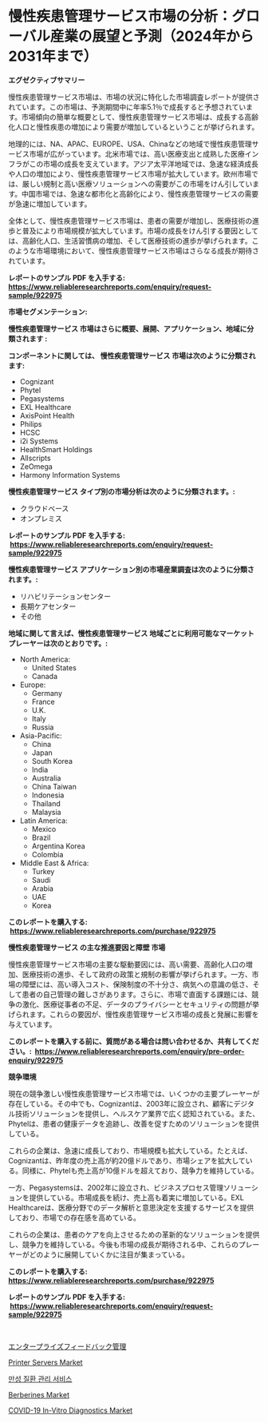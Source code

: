 <p><h1>慢性疾患管理サービス市場の分析：グローバル産業の展望と予測（2024年から2031年まで）</h1></p><p><strong>エグゼクティブサマリー</strong></p>
<p><p>慢性疾患管理サービス市場は、市場の状況に特化した市場調査レポートが提供されています。この市場は、予測期間中に年率5.1％で成長すると予想されています。市場傾向の簡単な概要として、慢性疾患管理サービス市場は、成長する高齢化人口と慢性疾患の増加により需要が増加しているということが挙げられます。</p><p>地理的には、NA、APAC、EUROPE、USA、Chinaなどの地域で慢性疾患管理サービス市場が広がっています。北米市場では、高い医療支出と成熟した医療インフラがこの市場の成長を支えています。アジア太平洋地域では、急速な経済成長や人口の増加により、慢性疾患管理サービス市場が拡大しています。欧州市場では、厳しい規制と高い医療ソリューションへの需要がこの市場をけん引しています。中国市場では、急速な都市化と高齢化により、慢性疾患管理サービスの需要が急速に増加しています。</p><p>全体として、慢性疾患管理サービス市場は、患者の需要が増加し、医療技術の進歩と普及により市場規模が拡大しています。市場の成長をけん引する要因としては、高齢化人口、生活習慣病の増加、そして医療技術の進歩が挙げられます。このような市場環境において、慢性疾患管理サービス市場はさらなる成長が期待されています。</p></p>
<p><strong>レポートのサンプル PDF を入手する: <a href="https://www.reliableresearchreports.com/enquiry/request-sample/922975">https://www.reliableresearchreports.com/enquiry/request-sample/922975</a></strong></p>
<p><strong>市場セグメンテーション:</strong></p>
<p><strong> 慢性疾患管理サービス 市場はさらに概要、展開、アプリケーション、地域に分類されます :</strong></p>
<p><strong>コンポーネントに関しては、 慢性疾患管理サービス 市場は次のように分類されます: &nbsp;</strong></p>
<p><ul><li>Cognizant</li><li>Phytel</li><li>Pegasystems</li><li>EXL Healthcare</li><li>AxisPoint Health</li><li>Philips</li><li>HCSC</li><li>i2i Systems</li><li>HealthSmart Holdings</li><li>Allscripts</li><li>ZeOmega</li><li>Harmony Information Systems</li></ul></p>
<p><strong> 慢性疾患管理サービス タイプ別の市場分析は次のように分類されます。:</strong></p>
<p><ul><li>クラウドベース</li><li>オンプレミス</li></ul></p>
<p><strong>レポートのサンプル PDF を入手する: &nbsp;<a href="https://www.reliableresearchreports.com/enquiry/request-sample/922975">https://www.reliableresearchreports.com/enquiry/request-sample/922975</a></strong></p>
<p><strong> 慢性疾患管理サービス アプリケーション別の市場産業調査は次のように分類されます。:</strong></p>
<p><ul><li>リハビリテーションセンター</li><li>長期ケアセンター</li><li>その他</li></ul></p>
<p><strong>地域に関して言えば、慢性疾患管理サービス 地域ごとに利用可能なマーケットプレーヤーは次のとおりです。:</strong></p>
<p><ul>
    <li>
        North America:
        <ul>
            <li>United States</li>
            <li>Canada</li>
        </ul>
    </li>
    <li>
        Europe:
        <ul>
            <li>Germany</li>
            <li>France</li>
            <li>U.K.</li>
            <li>Italy</li>
            <li>Russia</li>
        </ul>
    </li>
    <li>
        Asia-Pacific:
        <ul>
            <li>China</li>
            <li>Japan</li>
            <li>South Korea</li>
            <li>India</li>
            <li>Australia</li>
            <li>China Taiwan</li>
            <li>Indonesia</li>
            <li>Thailand</li>
            <li>Malaysia</li>
        </ul>
    </li>
    <li>
        Latin America:
        <ul>
            <li>Mexico</li>
            <li>Brazil</li>
            <li>Argentina Korea</li>
            <li>Colombia</li>
        </ul>
    </li>
    <li>
        Middle East & Africa:
        <ul>
            <li>Turkey</li>
            <li>Saudi</li>
            <li>Arabia</li>
            <li>UAE</li>
            <li>Korea</li>
        </ul>
    </li>
    </ul></p>
<p><strong>このレポートを購入する: &nbsp;<a href="https://www.reliableresearchreports.com/purchase/922975">https://www.reliableresearchreports.com/purchase/922975</a></strong></p>
<p><strong>慢性疾患管理サービス の主な推進要因と障壁 市場</strong></p>
<p><p>慢性疾患管理サービス市場の主要な駆動要因には、高い需要、高齢化人口の増加、医療技術の進歩、そして政府の政策と規制の影響が挙げられます。一方、市場の障壁には、高い導入コスト、保険制度の不十分さ、病気への意識の低さ、そして患者の自己管理の難しさがあります。さらに、市場で直面する課題には、競争の激化、医療従事者の不足、データのプライバシーとセキュリティの問題が挙げられます。これらの要因が、慢性疾患管理サービス市場の成長と発展に影響を与えています。</p></p>
<p><strong>このレポートを購入する前に、質問がある場合は問い合わせるか、共有してください。:&nbsp; <a href="https://www.reliableresearchreports.com/enquiry/pre-order-enquiry/922975">https://www.reliableresearchreports.com/enquiry/pre-order-enquiry/922975</a></strong></p>
<p><strong>競争環境</strong></p>
<p><p>現在の競争激しい慢性疾患管理サービス市場では、いくつかの主要プレーヤーが存在している。その中でも、Cognizantは、2003年に設立され、顧客にデジタル技術ソリューションを提供し、ヘルスケア業界で広く認知されている。また、Phytelは、患者の健康データを追跡し、改善を促すためのソリューションを提供している。</p><p>これらの企業は、急速に成長しており、市場規模も拡大している。たとえば、Cognizantは、昨年度の売上高が約20億ドルであり、市場シェアを拡大している。同様に、Phytelも売上高が10億ドルを超えており、競争力を維持している。</p><p>一方、Pegasystemsは、2002年に設立され、ビジネスプロセス管理ソリューションを提供している。市場成長を続け、売上高も着実に増加している。EXL Healthcareは、医療分野でのデータ解析と意思決定を支援するサービスを提供しており、市場での存在感を高めている。</p><p>これらの企業は、患者のケアを向上させるための革新的なソリューションを提供し、競争力を維持している。今後も市場の成長が期待される中、これらのプレーヤーがどのように展開していくかに注目が集まっている。</p></p>
<p><strong>このレポートを購入する: &nbsp; <a href="https://www.reliableresearchreports.com/purchase/922975">https://www.reliableresearchreports.com/purchase/922975</a></strong></p>
<p><strong>レポートのサンプル PDF を入手する: &nbsp;<a href="https://www.reliableresearchreports.com/enquiry/request-sample/922975">https://www.reliableresearchreports.com/enquiry/request-sample/922975</a></strong><strong></strong></p>
<p>&nbsp;</p>
<p><p><a href="https://github.com/lababdou/Market-Research-Report-List-2/blob/main/5016870182610.md">エンタープライズフィードバック管理</a></p><p><a href="https://issuu.com/reportprime-2/docs/printer-servers-market-size-2030.pptx">Printer Servers Market</a></p><p><a href="https://github.com/sougarounis/Market-Research-Report-List-2/blob/main/5604218182606.md">만성 질환 관리 서비스</a></p><p><a href="https://issuu.com/reportprime-2/docs/berberines-market-size-2030.pptx">Berberines Market</a></p><p><a href="https://github.com/irfadac/Market-Research-Report-List-2/blob/main/covid-19-in-vitro-diagnostics-market.md">COVID-19 In-Vitro Diagnostics Market</a></p></p>